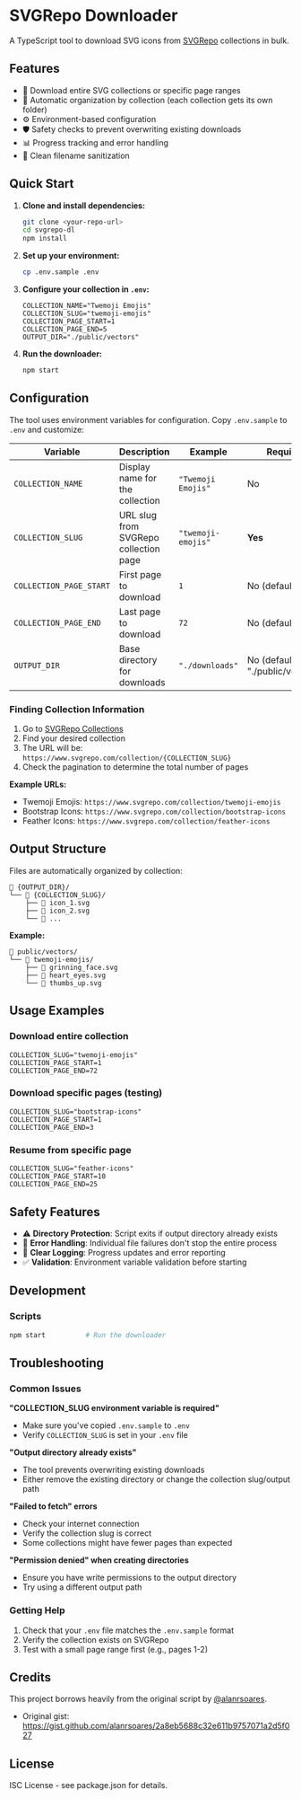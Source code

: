 # SVGRepo Downloader

A TypeScript tool to download SVG icons from [SVGRepo](https://www.svgrepo.com/) collections in bulk.

## Features

- 🚀 Download entire SVG collections or specific page ranges
- 📁 Automatic organization by collection (each collection gets its own folder)
- ⚙️ Environment-based configuration
- 🛡️ Safety checks to prevent overwriting existing downloads
- 📊 Progress tracking and error handling
- 🎯 Clean filename sanitization

## Quick Start

1. **Clone and install dependencies:**

   ```bash
   git clone <your-repo-url>
   cd svgrepo-dl
   npm install
   ```

2. **Set up your environment:**

   ```bash
   cp .env.sample .env
   ```

3. **Configure your collection in `.env`:**

   ```env
   COLLECTION_NAME="Twemoji Emojis"
   COLLECTION_SLUG="twemoji-emojis"
   COLLECTION_PAGE_START=1
   COLLECTION_PAGE_END=5
   OUTPUT_DIR="./public/vectors"
   ```

4. **Run the downloader:**
   ```bash
   npm start
   ```

## Configuration

The tool uses environment variables for configuration. Copy `.env.sample` to `.env` and customize:

| Variable                | Description                           | Example            | Required                         |
| ----------------------- | ------------------------------------- | ------------------ | -------------------------------- |
| `COLLECTION_NAME`       | Display name for the collection       | `"Twemoji Emojis"` | No                               |
| `COLLECTION_SLUG`       | URL slug from SVGRepo collection page | `"twemoji-emojis"` | **Yes**                          |
| `COLLECTION_PAGE_START` | First page to download                | `1`                | No (default: 1)                  |
| `COLLECTION_PAGE_END`   | Last page to download                 | `72`               | No (default: 1)                  |
| `OUTPUT_DIR`            | Base directory for downloads          | `"./downloads"`    | No (default: "./public/vectors") |

### Finding Collection Information

1. Go to [SVGRepo Collections](https://www.svgrepo.com/collections)
2. Find your desired collection
3. The URL will be: `https://www.svgrepo.com/collection/{COLLECTION_SLUG}`
4. Check the pagination to determine the total number of pages

**Example URLs:**

- Twemoji Emojis: `https://www.svgrepo.com/collection/twemoji-emojis`
- Bootstrap Icons: `https://www.svgrepo.com/collection/bootstrap-icons`
- Feather Icons: `https://www.svgrepo.com/collection/feather-icons`

## Output Structure

Files are automatically organized by collection:

```
📁 {OUTPUT_DIR}/
└── 📁 {COLLECTION_SLUG}/
    ├── 📄 icon_1.svg
    ├── 📄 icon_2.svg
    └── 📄 ...
```

**Example:**

```
📁 public/vectors/
└── 📁 twemoji-emojis/
    ├── 📄 grinning_face.svg
    ├── 📄 heart_eyes.svg
    └── 📄 thumbs_up.svg
```

## Usage Examples

### Download entire collection

```env
COLLECTION_SLUG="twemoji-emojis"
COLLECTION_PAGE_START=1
COLLECTION_PAGE_END=72
```

### Download specific pages (testing)

```env
COLLECTION_SLUG="bootstrap-icons"
COLLECTION_PAGE_START=1
COLLECTION_PAGE_END=3
```

### Resume from specific page

```env
COLLECTION_SLUG="feather-icons"
COLLECTION_PAGE_START=10
COLLECTION_PAGE_END=25
```

## Safety Features

- ⚠️ **Directory Protection**: Script exits if output directory already exists
- 🔄 **Error Handling**: Individual file failures don't stop the entire process
- 📝 **Clear Logging**: Progress updates and error reporting
- ✅ **Validation**: Environment variable validation before starting

## Development

### Scripts

```bash
npm start          # Run the downloader
```

## Troubleshooting

### Common Issues

**"COLLECTION_SLUG environment variable is required"**

- Make sure you've copied `.env.sample` to `.env`
- Verify `COLLECTION_SLUG` is set in your `.env` file

**"Output directory already exists"**

- The tool prevents overwriting existing downloads
- Either remove the existing directory or change the collection slug/output path

**"Failed to fetch" errors**

- Check your internet connection
- Verify the collection slug is correct
- Some collections might have fewer pages than expected

**"Permission denied" when creating directories**

- Ensure you have write permissions to the output directory
- Try using a different output path

### Getting Help

1. Check that your `.env` file matches the `.env.sample` format
2. Verify the collection exists on SVGRepo
3. Test with a small page range first (e.g., pages 1-2)

## Credits

This project borrows heavily from the original script by [@alanrsoares](https://github.com/alanrsoares).

- Original gist: https://gist.github.com/alanrsoares/2a8eb5688c32e611b9757071a2d5f027

## License

ISC License - see package.json for details.
